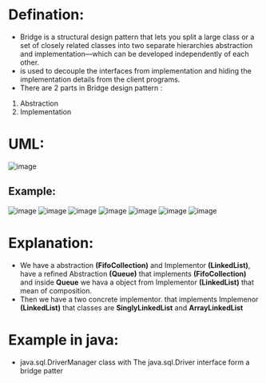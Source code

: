 # Defination:
- Bridge is a structural design pattern that lets you split a large class or a set of closely related classes into two separate hierarchies abstraction and implementation—which can be developed independently of each other.
- is used to decouple the interfaces from implementation and hiding the implementation details from the client programs.
- There are 2 parts in Bridge design pattern : 
1. Abstraction
2. Implementation

# UML:
![image](https://github.com/NourhanSaeed707/Design-pattern/assets/64387352/78057544-3989-4175-bf2e-dcc899bb8933)
## Example:
![image](https://github.com/NourhanSaeed707/Design-pattern/assets/64387352/c07745dc-ff47-43bb-a704-f83a9fff5d17)
![image](https://github.com/NourhanSaeed707/Design-pattern/assets/64387352/f6e55358-dd9c-4261-aa2a-0cf005bb9077)
![image](https://github.com/NourhanSaeed707/Design-pattern/assets/64387352/63971d7f-877c-45a3-a640-f50f19b7dd1d)
![image](https://github.com/NourhanSaeed707/Design-pattern/assets/64387352/9713f7f0-a5d4-4f37-80df-8252f9bf243d)
![image](https://github.com/NourhanSaeed707/Design-pattern/assets/64387352/be39ac67-a56a-458e-8d75-022cf9b586c6)
![image](https://github.com/NourhanSaeed707/Design-pattern/assets/64387352/02ad9cac-7ff9-458b-a3ed-0eda4e1a77fb)
![image](https://github.com/NourhanSaeed707/Design-pattern/assets/64387352/9dd233ea-b4b9-4f45-b9ed-19724a722064)

# Explanation:
- We have a abstraction **(FifoCollection)** and Implementor **(LinkedList)**,  have a refined Abstraction **(Queue)** that implements **(FifoCollection)** and inside **Queue** we hava a object from Implementor **(LinkedList)** that mean of composition.
- Then we have a two concrete implementor. that implements Implemenor **(LinkedList)** that classes are **SinglyLinkedList** and **ArrayLinkedList**

# Example in java:
- java.sql.DriverManager class with The java.sql.Driver interface form a bridge patter
